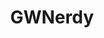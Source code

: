 ---
title: GWNerdy
crosslinks:
- Penisparking
- gonewild
- SpankSafe
- Kappa
- workgonewild
- altgonewild
- TeamFourStar
- ofcoursethatsathing
- HomeImprovement
- anightinwesteros
- Mintgreenundies
- Gamingcirclejerk
- FunnyandSad
- LShima
- gaymersgonewild
- hometheater
- PAWGtastic
- livven
- Overwatch
- funsizedasian
---